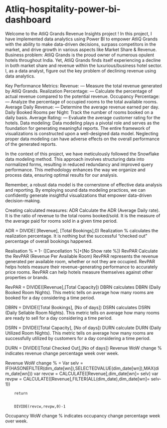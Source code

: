# Atliq-hospitality-power-bi-dashboard

Welcome to the AtliQ Grands Revenue Insights project ! In this project, I have implemented data analytics using Power BI to empower AtliQ Grands with the ability to make data-driven decisions, surpass competitors in the market, and drive growth in various aspects like Market Share & Revenue.
Business problem:
AtliQ Grands is the proud owner of numerous opulent hotels throughout India. Yet, AtliQ Grands finds itself experiencing a decline in both market share and revenue within the luxurious/business hotel sector. I, as a data analyst, figure out the key problem of declining revenue using data analytics.

Key Performance Metrics:
Revenue: — Measure the total revenue generated by AtliQ Grands.
Realization Percentage: — Calculate the percentage of actual revenue compared to the potential revenue.
Occupancy Percentage: — Analyze the percentage of occupied rooms to the total available rooms.
Average Daily Revenue: — Determine the average revenue earned per day.
Daily Booked Rooms per Night: Track the number of rooms booked on a daily basis.
Average Rating: — Evaluate the average customer rating for the hotels.
Data modeling:
Data modeling plays a pivotal role and serves as the foundation for generating meaningful reports. The entire framework of visualizations is constructed upon a well-designed data model. Neglecting proper data modeling can have adverse effects on the overall performance of the generated reports.

In the context of this project, we have meticulously followed the Snowflake data modeling method. This approach involves structuring data into normalized forms, resulting in reduced redundancy and improved query performance. This methodology enhances the way we organize and process data, ensuring optimal results for our analysis.

Remember, a robust data model is the cornerstone of effective data analysis and reporting. By employing sound data modeling practices, we can confidently generate insightful visualizations that empower data-driven decision-making.



Creating calculated measures:
ADR Calculate the ADR (Average Daily rate). It is the ratio of revenue to the total rooms booked/sold. It is the measure of the average paid for rooms sold in a given time period.

ADR = DIVIDE( [Revenue], [Total Bookings],0)
Realization % calculates the realization percentage. It is nothing but the successful “checked out” percentage of overall bookings happened.

Realisation % = 1- ([Cancellation %]+[No Show rate %])
RevPAR Calculate the RevPAR (Revenue Per Available Room) RevPAR represents the revenue generated per available room, whether or not they are occupied. RevPAR helps hotels measure their revenue-generating performance to accurately price rooms. RevPAR can help hotels measure themselves against other properties or brands.

RevPAR = DIVIDE([Revenue],[Total Capacity])
DBRN calculates DBRN (Daily Booked Room Nights). This metric tells on average how many rooms are booked for a day considering a time period.

DBRN = DIVIDE([Total Bookings], [No of days])
DSRN calculates DSRN (Daily Sellable Room Nights). This metric tells on average how many rooms are ready to sell for a day considering a time period.

DSRN = DIVIDE([Total Capacity], [No of days])
DURN calculate DURN (Daily Utilized Room Nights). This metric tells on average how many rooms are successfully utilized by customers for a day considering a time period.

DURN = DIVIDE([Total Checked Out],[No of days])
Revenue WoW change % indicates revenue change percentage week over week.

Revenue WoW change % = 
        Var selv = IF(HASONEFILTER(dim_date[wn]),SELECTEDVALUE(dim_date[wn]),MAX(dim_date[wn]))
        var revcw = CALCULATE([Revenue],dim_date[wn]= selv)
        var revpw = CALCULATE([Revenue],FILTER(ALL(dim_date),dim_date[wn]= selv-1))
        
        return
        
        
        DIVIDE(revcw,revpw,0)-1
Occupancy WoW change % indicates occupancy change percentage week over week.





